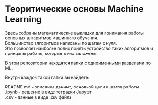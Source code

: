 
# Теоритические основы Machine Learning

Здесь собраны математические выкладки для понимания работы основных алгоритмов машинного обучения.  
Большинство алгоритмов написаны по шагам с нуля.   
Это позволяет наиболее полно понять устройство таких алгоритмов и принципы работы, которые в них заложены.   








В этом репозитории находятся папки с одноименными разделами по ML.   

Внутри каждой такой папки вы найдете:    

  README.md - описание данных, основной цели и шагов работы   
  .ipynb - решение в виде тетрадки Jupyter   
  .csv - данные в виде .csv файла   
